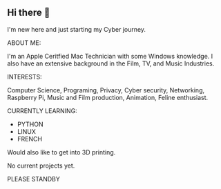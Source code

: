 ## Hi there 👋 
I'm new here and just starting my Cyber journey. 

ABOUT ME:

I'm an Apple Ceritfied Mac Technician with some Windows knowledge. I also have an extensive background in the Film, TV, and Music Industries.

INTERESTS:

Computer Science, Programing, Privacy, Cyber security, Networking, Raspberry Pi, Music and Film production, Animation, Feline enthusiast.

CURRENTLY LEARNING:
- PYTHON
- LINUX
- FRENCH

Would also like to get into 3D printing.

No current projects yet. 

PLEASE STANDBY
